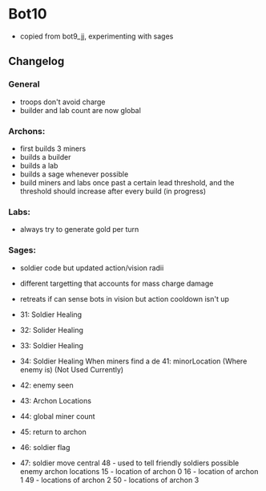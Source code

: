 # Bot10

- copied from bot9_jj, experimenting with sages

## Changelog

### General
- troops don't avoid charge
- builder and lab count are now global

### Archons:
- first builds 3 miners
- builds a builder
- builds a lab
- builds a sage whenever possible
- build miners and labs once past a certain lead threshold, and the threshold should increase after every build (in progress)
### Labs:
- always try to generate gold per turn

### Sages:
- soldier code but updated action/vision radii
- different targetting that accounts for mass charge damage
- retreats if can sense bots in vision but action cooldown isn't up


- 31: Soldier Healing
- 32: Solider Healing
- 33: Soldier Healing
- 34: Soldier Healing
  When miners find a de 41: minorLocation (Where enemy is)  (Not Used Currently)
- 42: enemy seen
- 43: Archon Locations
- 44: global miner count
- 45: return to archon
- 46: soldier flag
- 47: soldier move central
  48 - used to tell friendly soldiers possible enemy archon locations
  15 - location of archon 0
  16 - location of archon 1
  49 - locations of archon 2
  50 - locations of archon 3